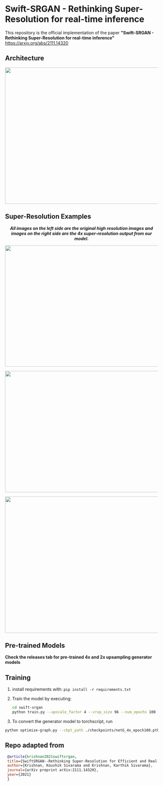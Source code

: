 # Swift-SRGAN - Rethinking Super-Resolution for real-time inference

This repository is the official implementation of the paper **"Swift-SRGAN - Rethinking Super-Resolution for real-time inference"**
https://arxiv.org/abs/2111.14320

## Architecture
<p align="center"> <img src="https://github.com/Koushik0901/Swift-SRGAN/blob/master/image-samples/SwiftSRGAN-architecture.png" width="850" height="450"  /> </p>

## Super-Resolution Examples
<p align="center"> <b><i>All images on the left side are the original high resolution images and images on the right side are the 4x super-resolution output from our model.</i></b>  
<p align="center"> <img src="https://github.com/Koushik0901/Swift-SRGAN/blob/master/image-samples/4x_samples/baryon.png" width="800" height="400"  /> </p>
<p align="center"> <img src="https://github.com/Koushik0901/Swift-SRGAN/blob/master/image-samples/4x_samples/dwight.png" width="800" height="400"  /> </p>
<p align="center"> <img src="https://github.com/Koushik0901/Swift-SRGAN/blob/master/image-samples/4x_samples/steve.png" width="800" height="450"  /> </p>

## Pre-trained Models
  **Check the releases tab for pre-trained 4x and 2x upsampling generator models**

## Training
1. install requirements with:
    `pip install -r requirements.txt`
3. Train the model by executing:
    ``` bash
    cd swift-srgan
    python train.py --upscale_factor 4 --crop_size 96 --num_epochs 100
    ```
    
4. To convert the generator model to torchscript, run 
``` bash
python optimize-graph.py --ckpt_path ./checkpoints/netG_4x_epoch100.pth.tar --save_path ./checkpoints/optimized_model.pt --device cuda
```

## Repo adapted from
 ``` bibtex
  @article{krishnan2021swiftsrgan,
  title={SwiftSRGAN--Rethinking Super-Resolution for Efficient and Real-time Inference},
  author={Krishnan, Koushik Sivarama and Krishnan, Karthik Sivarama},
  journal={arXiv preprint arXiv:2111.14320},
  year={2021}
  }
